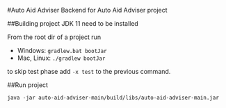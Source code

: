 #Auto Aid Adviser
Backend for Auto Aid Adviser project

##Building project
JDK 11 need to be installed

From the root dir of a project run

- Windows: 
```gradlew.bat bootJar```
- Mac, Linux: 
```./gradlew bootJar```

to skip test phase add `-x test` to the previous command.

##Run project

```java -jar auto-aid-adviser-main/build/libs/auto-aid-adviser-main.jar```
